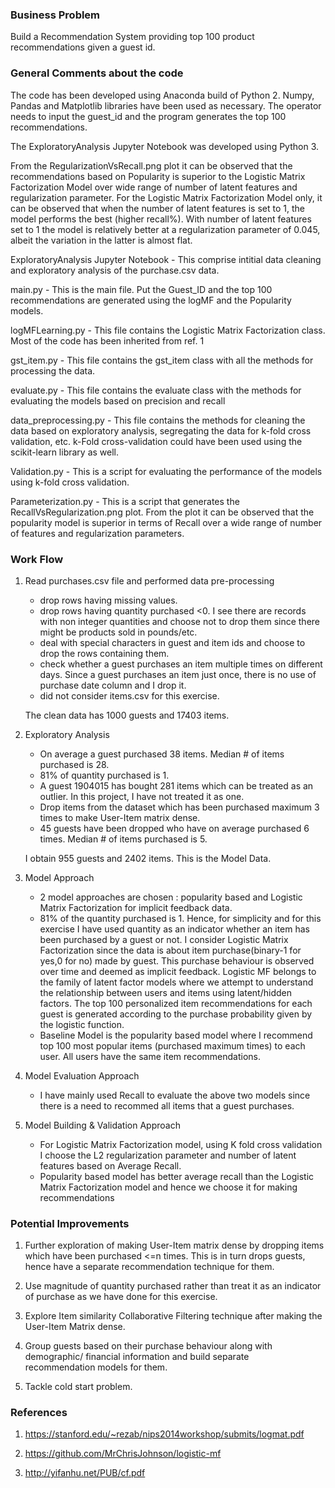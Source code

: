 ### Business Problem

Build a Recommendation System providing top 100 product recommendations given a guest id.


### General Comments about the code

The code has been developed using Anaconda build of Python 2. Numpy, Pandas and Matplotlib libraries have been used as necessary. The operator needs to input the guest_id and the program generates the top 100 recommendations. 

The ExploratoryAnalysis Jupyter Notebook was developed using Python 3.

From the RegularizationVsRecall.png plot it can be observed that the recommendations based on Popularity is superior to the Logistic Matrix Factorization Model over wide range of number of latent features and regularization parameter. For the Logistic Matrix Factorization Model only, it can be observed that when the number of latent features is set to 1, the model performs the best (higher recall%). With number of latent features set to 1 the model is relatively better at a regularization parameter of 0.045, albeit the variation in the latter is almost flat. 

ExploratoryAnalysis Jupyter Notebook - This comprise intitial data cleaning and exploratory analysis of the purchase.csv data.

main.py - This is the main file. Put the Guest_ID and the top 100 recommendations are generated using the logMF and the Popularity models.

logMFLearning.py - This file contains the Logistic Matrix Factorization class. Most of the code has been inherited from ref. 1

gst_item.py - This file contains the gst_item class with all the methods for processing the data.

evaluate.py - This file contains the evaluate class with the methods for evaluating the models based on precision and recall

data_preprocessing.py - This file contains the methods for cleaning the data based on exploratory analysis, segregating the data for k-fold cross validation, etc. k-Fold cross-validation could have been used using the scikit-learn library as well.

Validation.py - This is a script for evaluating the performance of the models using k-fold cross validation. 

Parameterization.py - This is a script that generates the RecallVsRegularization.png plot. From the plot it can be observed that the popularity model is superior in terms of Recall over a wide range of number of features and regularization parameters. 


### Work Flow 

1. Read purchases.csv file and performed data pre-processing 

      - drop rows having missing values.
      - drop rows having quantity purchased <0. I see there are records with non integer quantities and choose not to drop them 
        since there might be products sold in pounds/etc.
      - deal with special characters in guest and item ids and choose to drop the rows containing them.
      - check whether a guest purchases an item multiple times on different days. Since a guest purchases an item just once, 
        there is no use of purchase date column and I drop it.
      - did not consider items.csv for this exercise.
      
      The clean data has 1000 guests and 17403 items.
      
2. Exploratory Analysis

      - On average a guest purchased 38 items. Median # of items purchased is 28.
      - 81% of quantity purchased is 1.
      - A guest 1904015 has bought 281 items which can be treated as an outlier. In this project, I have not treated it as one.
      - Drop items from the dataset which has been purchased maximum 3 times to make User-Item matrix dense. 
      - 45 guests have been dropped who have on average purchased 6 times. Median # of items purchased is 5.
      
      I obtain 955 guests and 2402 items. This is the Model Data.
      
3. Model Approach

      - 2 model approaches are chosen : popularity based and Logistic Matrix Factorization for implicit feedback data. 
      - 81% of the quantity purchased is 1. Hence, for simplicity and for this exercise I have used quantity as an indicator whether an 
        item has been purchased by a guest or not. I consider Logistic Matrix Factorization since the data is about item purchase(binary-1 
        for yes,0 for no) made by guest. This purchase behaviour is observed over time and deemed as implicit feedback. Logistic MF 
        belongs to the family of latent factor models where we attempt to understand the relationship between users and items using 
        latent/hidden factors. The top 100 personalized item recommendations for each guest is generated according to the purchase 
        probability given by the logistic function. 
      - Baseline Model is the popularity based model where I recommend top 100 most popular items (purchased maximum times) to each user. 
        All users have the same item recommendations. 

4. Model Evaluation Approach

      -  I have mainly used Recall to evaluate the above two models since there is a need to recommed all items that a guest purchases. 
 
5. Model Building & Validation Approach   

      - For Logistic Matrix Factorization model, using K fold cross validation I choose the L2 regularization parameter and number of 
        latent features based on Average Recall.
      - Popularity based model has better average recall than the Logistic Matrix Factorization model and hence we choose it for making 
        recommendations



### Potential Improvements

1. Further exploration of making User-Item matrix dense by dropping items which have been purchased <=n times. This is in turn drops  guests, hence have a separate recommendation technique for them. 

2. Use magnitude of quantity purchased rather than treat it as an indicator of purchase as we have done for this exercise. 

3. Explore Item similarity Collaborative Filtering technique after making the User-Item Matrix dense.

4. Group guests based on their purchase behaviour along with demographic/ financial information and build separate  
   recommendation models for them. 
   
5. Tackle cold start problem.
   
### References

1. https://stanford.edu/~rezab/nips2014workshop/submits/logmat.pdf

2. https://github.com/MrChrisJohnson/logistic-mf

3. http://yifanhu.net/PUB/cf.pdf



        
        
        
        
      
      
